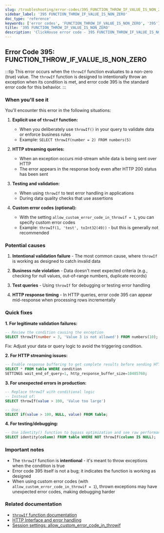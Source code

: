```yaml
---
slug: /troubleshooting/error-codes/395_FUNCTION_THROW_IF_VALUE_IS_NON_ZERO
sidebar_label: '395 FUNCTION_THROW_IF_VALUE_IS_NON_ZERO'
doc_type: 'reference'
keywords: ['error codes', 'FUNCTION_THROW_IF_VALUE_IS_NON_ZERO', '395']
title: '395 FUNCTION_THROW_IF_VALUE_IS_NON_ZERO'
description: 'ClickHouse error code - 395 FUNCTION_THROW_IF_VALUE_IS_NON_ZERO'
---
```


## Error Code 395: FUNCTION_THROW_IF_VALUE_IS_NON_ZERO

:::tip
This error occurs when the `throwIf` function evaluates to a non-zero (true) value.
The `throwIf` function is designed to intentionally throw an exception when its condition is met, and error code 395 is the standard error code for this behavior.
:::

### When you'll see it

You'll encounter this error in the following situations:

1. **Explicit use of `throwIf` function:**
   - When you deliberately use `throwIf()` in your query to validate data or enforce business rules
   - Example: `SELECT throwIf(number = 2) FROM numbers(5)`

2. **HTTP streaming queries:**
   - When an exception occurs mid-stream while data is being sent over HTTP
   - The error appears in the response body even after HTTP 200 status has been sent

3. **Testing and validation:**
   - When using `throwIf` to test error handling in applications
   - During data quality checks that use assertions

4. **Custom error codes (optional):**
   - With the setting `allow_custom_error_code_in_throwif = 1`, you can specify custom error codes
   - Example: `throwIf(1, 'test', toInt32(49))` - but this is generally not recommended

### Potential causes

1. **Intentional validation failure** - The most common cause, where `throwIf` is working as designed to catch invalid data

2. **Business rule violation** - Data doesn't meet expected criteria (e.g., checking for null values, out-of-range numbers, duplicate records)

3. **Test queries** - Using `throwIf` for debugging or testing error handling

4. **HTTP response timing** - In HTTP queries, error code 395 can appear mid-response when processing rows incrementally

### Quick fixes

**1. For legitimate validation failures:**

```sql
-- Review the condition causing the exception
SELECT throwIf(number = 3, 'Value 3 is not allowed') FROM numbers(10);
```

Fix: Adjust your data or query logic to avoid the triggering condition.

**2. For HTTP streaming issues:**

```sql
-- Enable response buffering to get complete results before sending HTTP headers
SELECT * FROM table WHERE condition 
SETTINGS wait_end_of_query=1, http_response_buffer_size=10485760;
```

**3. For unexpected errors in production:**

```sql
-- Replace throwIf with conditional logic
-- Instead of:
SELECT throwIf(value > 100, 'Value too large')

-- Use:
SELECT if(value > 100, NULL, value) FROM table;
```

**4. For testing/debugging:**

```sql
-- Use identity() function to bypass optimization and see raw performance
SELECT identity(column) FROM table WHERE NOT throwIf(column IS NULL);
```

### Important notes

- The `throwIf` function is **intentional** - it's meant to throw exceptions when the condition is true
- Error code 395 itself is not a bug; it indicates the function is working as designed
- When using custom error codes (with `allow_custom_error_code_in_throwif = 1`), thrown exceptions may have unexpected error codes, making debugging harder

### Related documentation

- [`throwIf` function documentation](/sql-reference/functions/other-functions#throwif)
- [HTTP Interface and error handling](/interfaces/http)
- [Session settings: allow_custom_error_code_in_throwif](/operations/settings/settings#allow_custom_error_code_in_throwif)